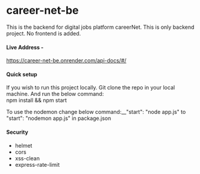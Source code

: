 # career-net-be
This is the backend for digital jobs platform careerNet. This is only backend project. No frontend is added.

#### Live Address -
https://career-net-be.onrender.com/api-docs/#/

#### Quick setup

If you wish to run this project locally. Git clone the repo in your local machine. And run the below command:\
npm install && npm start

To use the nodemon change below command:__"start": "node app.js" to "start": "nodemon app.js" in package.json

#### Security

- helmet
- cors
- xss-clean
- express-rate-limit

